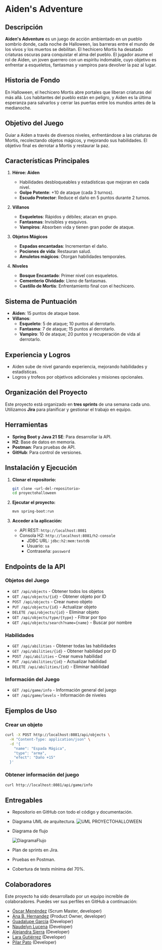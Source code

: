 # Aiden's Adventure

## Descripción

**Aiden's Adventure** es un juego de acción ambientado en un pueblo sombrío donde, cada noche de Halloween, las barreras entre el mundo de los vivos y los muertos se debilitan. El hechicero Mortis ha desatado criaturas oscuras para conquistar el alma del pueblo. El jugador asume el rol de Aiden, un joven guerrero con un espíritu indomable, cuyo objetivo es enfrentar a esqueletos, fantasmas y vampiros para devolver la paz al lugar.

## Historia de Fondo

En Halloween, el hechicero Mortis abre portales que liberan criaturas del más allá. Los habitantes del pueblo están en peligro, y Aiden es la última esperanza para salvarlos y cerrar las puertas entre los mundos antes de la medianoche.

## Objetivo del Juego

Guiar a Aiden a través de diversos niveles, enfrentándose a las criaturas de Mortis, recolectando objetos mágicos, y mejorando sus habilidades. El objetivo final es derrotar a Mortis y restaurar la paz.

## Características Principales

1. **Héroe: Aiden**
   - Habilidades desbloqueables y estadísticas que mejoran en cada nivel.
   - **Golpe Potente**: +10 de ataque (cada 3 turnos).
   - **Escudo Protector**: Reduce el daño en 5 puntos durante 2 turnos.

2. **Villanos**
   - **Esqueletos**: Rápidos y débiles; atacan en grupo.
   - **Fantasmas**: Invisibles y esquivos.
   - **Vampiros**: Absorben vida y tienen gran poder de ataque.

3. **Objetos Mágicos**
   - **Espadas encantadas**: Incrementan el daño.
   - **Pociones de vida**: Restauran salud.
   - **Amuletos mágicos**: Otorgan habilidades temporales.

4. **Niveles**
   - **Bosque Encantado**: Primer nivel con esqueletos.
   - **Cementerio Olvidado**: Lleno de fantasmas.
   - **Castillo de Mortis**: Enfrentamiento final con el hechicero.

## Sistema de Puntuación

- **Aiden**: 15 puntos de ataque base. 
- **Villanos**:
  - **Esqueleto**: 5 de ataque; 10 puntos al derrotarlo.
  - **Fantasma**: 7 de ataque; 15 puntos al derrotarlo.
  - **Vampiro**: 10 de ataque; 20 puntos y recuperación de vida al derrotarlo.

## Experiencia y Logros

- Aiden sube de nivel ganando experiencia, mejorando habilidades y estadísticas.
- Logros y trofeos por objetivos adicionales y misiones opcionales.

## Organización del Proyecto

Este proyecto está organizado en **tres sprints** de una semana cada uno. Utilizamos **Jira** para planificar y gestionar el trabajo en equipo.

## Herramientas

- **Spring Boot y Java 21 SE**: Para desarrollar la API.
- **H2**: Base de datos en memoria.
- **Postman**: Para pruebas de API.
- **GitHub**: Para control de versiones.

## Instalación y Ejecución

1. **Clonar el repositorio:**
   ```bash
   git clone <url-del-repositorio>
   cd proyectohalloween
   ```

2. **Ejecutar el proyecto:**
   ```bash
   mvn spring-boot:run
   ```

3. **Acceder a la aplicación:**
   - API REST: `http://localhost:8081`
   - Consola H2: `http://localhost:8081/h2-console`
     - JDBC URL: `jdbc:h2:mem:testdb`
     - Usuario: `sa`
     - Contraseña: `password`

## Endpoints de la API

### Objetos del Juego
- `GET /api/objects` - Obtener todos los objetos
- `GET /api/objects/{id}` - Obtener objeto por ID
- `POST /api/objects` - Crear nuevo objeto
- `PUT /api/objects/{id}` - Actualizar objeto
- `DELETE /api/objects/{id}` - Eliminar objeto
- `GET /api/objects/type/{type}` - Filtrar por tipo
- `GET /api/objects/search?name={name}` - Buscar por nombre

### Habilidades
- `GET /api/abilities` - Obtener todas las habilidades
- `GET /api/abilities/{id}` - Obtener habilidad por ID
- `POST /api/abilities` - Crear nueva habilidad
- `PUT /api/abilities/{id}` - Actualizar habilidad
- `DELETE /api/abilities/{id}` - Eliminar habilidad

### Información del Juego
- `GET /api/game/info` - Información general del juego
- `GET /api/game/levels` - Información de niveles

## Ejemplos de Uso

### Crear un objeto
```bash
curl -X POST http://localhost:8081/api/objects \
  -H "Content-Type: application/json" \
  -d '{
    "name": "Espada Mágica",
    "type": "arma",
    "efect": "Daño +15"
  }'
```

### Obtener información del juego
```bash
curl http://localhost:8081/api/game/info
```

## Entregables

- Repositorio en GitHub con todo el código y documentación.
- Diagrama UML de arquitectura.
 ![UML PROYECTOHALLOWEEN](https://github.com/user-attachments/assets/6b0b6b85-79b2-48fb-a274-dc617fe79321)


- Diagrama de flujo
  
  ![DiagramaFlujo](https://github.com/user-attachments/assets/86b3b36b-8500-4833-8098-15e7080d9d13)

- Plan de sprints en Jira.
- Pruebas en Postman.
- Cobertura de tests mínima del 70%.

## Colaboradores

Este proyecto ha sido desarrollado por un equipo increíble de colaboradores. Puedes ver sus perfiles en GitHub a continuación:

- [Óscar Menéndez](https://github.com/Morty1904) (Scrum Master, developer)
- [Ana B. Hernandez](https://github.com/AnaBHernandez) (Product Owner, developer)
- [Guadalupe García](https://github.com/GuadalupeGFigueroa) (Developer)
- [Naudelyn Lucena](https://github.com/NaudelynLucena) (Developer)
- [Alejandra Sierra](https://github.com/alejandra-sierra) (Developer)
- [Lara Gutiérrez](https://github.com/lara-gs) (Developer)
- [Pilar Pato](https://github.com/Pilar-Pato) (Developer)


